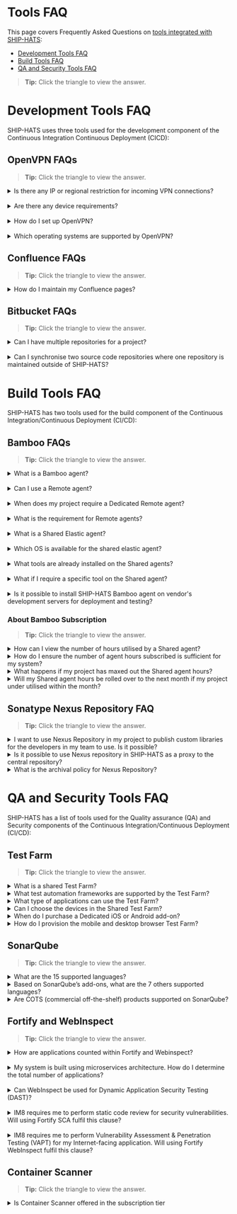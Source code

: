 # Tools FAQ

This page covers Frequently Asked Questions on [tools integrated with SHIP-HATS](https://docs.developer.tech.gov.sg/docs/ship-hats-documentation/#/architecture-diagram):

- [Development Tools FAQ](#development-tools-faq)
- [Build Tools FAQ](#build-tools-faq)
- [QA and Security Tools FAQ](#qa-and-security-tools-faq)  



>**Tip:** Click the triangle to view the answer.


# Development Tools FAQ
SHIP-HATS uses three tools used for the development component of the Continuous Integration Continuous Deployment (CICD):
<!--
- [OpenVPN](#openvpn-faq)
- [Confluence](#confluence-faq)
- [Bitbucket](#bitbucket-faq)
-->
## OpenVPN FAQs
>**Tip:** Click the triangle to view the answer.

<details>
  <summary> Is there any IP or regional restriction for incoming VPN connections?</summary><br>
There are no IP restrictions on incoming connectivity.
</details>
<br>
<details>
  <summary>Are there any device requirements? </summary><br>
No, any internet device works.
</details>
<br>
<details>
  <summary>How do I set up OpenVPN? </summary><br>
You will receive an email from your SHIP-HATS administrator containing your username and password details. Go to <a href="https://vpn.ship.gov.sg/">OpenVPN</a> and log in with your SHIP-HATS credentials.
</details>
<br>
<details>
  <summary>Which operating systems are supported by OpenVPN?</summary><br>
OpenVPN works on Linux, Mac, Windows, Android and iOS.
</details>

## Confluence FAQs
>**Tip:** Click the triangle to view the answer.

<details>
  <summary>How do I maintain my Confluence pages?</summary><br>
  You can maintain <a href="https://confluence.ship.gov.sg/">Confluence</a> pages by checking the analytics on Confluence. It is available on Confluence>Analytics>Spaces. You should check on inactive pages. It is recommended to delete pages that old or are not in use.
</details>

## Bitbucket FAQs
>**Tip:** Click the triangle to view the answer.

<details>
  <summary>Can I have multiple repositories for a project? </summary><br>
Yes, you can host multiple repositories for one project.
</details>
<br>
<details>
  <summary>Can I synchronise two source code repositories where one repository is maintained outside of SHIP-HATS?  </summary><br>
We do not recommend synchronising repositories into SHIP-HATS repositories as this may introduce security vulnerabilities. due to security between the two repositories. It is best to use SHIP-HATS bitbucket as the default and only source code repository to ensure the security settings are intact.
</details>

# Build Tools FAQ

SHIP-HATS has two tools used for the build component of the Continuous Integration/Continuous Deployment (CI/CD):
<!--
- [Atlassian Bamboo](#bamboo-faq)
- Sonatype Nexus IQ and [Sonatype Nexus Repository](#sonatype-nexus-repository-faq)
-->
## Bamboo FAQs
>**Tip:** Click the triangle to view the answer.

<details>
  <summary> What is a Bamboo agent?</summary><br>
A Bamboo agent is a service that allows to run job builds. There are different types of agents: remote, shared, local and elastic agents. For more information on agents, refer to <a href="https://confluence.atlassian.com/bamboo/agents-and-capabilities-289277114.html">Agents and Capabilities on Atlassian.</a>
</details>
<br>
<details>
  <summary>Can I use a Remote agent?</summary><br>
A <a href="https://confluence.atlassian.com/confeval/development-tools-evaluator-resources/bamboo/bamboo-remote-agents-and-local-agents">Remote agent</a> requires hosting, agent installation and/or VPN installation (if required). Registration of Remote agent is subjected to approval by SHIP-HATS team. Please send a service request via SHIP-HATS service desk for registration of Remote agent.
</details>
<br>
<details>
  <summary>When does my project require a Dedicated Remote agent?</summary><br>
If your build job needs to connect back to your own resources or run parallel job, you can consider adding a Dedicated Remote agent.For more information, refer to <a href="https://confluence.atlassian.com/bamboo/dedicating-an-agent-629015108.html">dedicating an agent</a>.
</details>
<br>
<details>
  <summary>What is the requirement for Remote agents?</summary><br>
Agency must ensure the Remote agents are clean and secure before SHIP-HATS approves the registration with Bamboo server.

To setup Remote Bamboo agents, refer to the [Install Remote Agent](https://docs.developer.tech.gov.sg/docs/ship-hats-documentation/#/bamboo-overview?id=install-remote-agent) documentation. 

To ensure that Remote agents are clean and secure, refer to <a href="https://confluence.atlassian.com/bamboo/securing-your-remote-agents-289277197.html">securing your Remote agents</a>. This page is on SHIP-HATS confluence. Please log in to the account to access.
</details>
<br>
<details>
  <summary>What is a Shared Elastic agent? </summary><br>
  A Shared Elastic agent is an on-demand Windows or Linux agent launched by Bamboo within SHIP's network to execute pipeline tasks. To leverage on elastic agent, Agency must specify the required capabilities and SHIP-HATS team will assign an agent that matches the required capabilities, if available.

  SHIP-HATS does not offer Mac OS agent as of now.

  For more information on specifying required capabilities, refer to [Register a Remote Agent](https://docs.developer.tech.gov.sg/docs/ship-hats-documentation/#/bamboo-overview?id=register-remote-agent).
</details>
<br>
<details>
  <summary>Which OS is available for the shared elastic agent?</summary><br>
  Though MS Windows and Linux support, we recommend Linux as MS Window agents are quite heavy and would utilise a hefty load of Shared agent hours. We recommend the Agency subscribe to Remote agent if they choose MS Window agents.
</details>
<br>
<details>
  <summary>What tools are already installed on the Shared agents?</summary><br>
  Refer to the <a href="https://docs.developer.tech.gov.sg/docs/ship-hats-documentation/#/bamboo-overview?id=register-elastic-agent">Register an Elastic Agent</a> document.
  
</details>
<br>
<details>
  <summary>What if I require a specific tool on the Shared agent?</summary><br>
  Submit your requests <a href="https://go.gov.sg/she"> here.</a>
</details>
<br>
<details>
  <summary>Is it possible to install SHIP-HATS Bamboo agent on vendor's development servers for deployment and testing?</summary><br>
No, however, vendor can set up a Remote Bamboo agent. For this option, the Agency would require to add-on Dedicated Remote agent.
</details>

### About Bamboo Subscription
>**Tip:** Click the triangle to view the answer.

<details>
  <summary>How can I view the number of hours utilised by a Shared agent?</summary><br>

Subscription Administrator (SA) and Project Administrator (PA) may connect to the SHIP-HATS OpenVPN and log in to <a href="http://www.ship.gov.sg/">SHIP-HATS portal</a> to view the subscription's utilisation of Shared agent hours.

  </details>

 <details>
  <summary>How do I ensure the number of agent hours subscribed is sufficient for my system?</summary><br>

  Agency can monitor through <a href="http://www.ship.gov.sg/">SHIP-HATS portal</a> after subscribing to the service platform. Agency can purchase additional Shared agent hours as add-ons based on project requirements.

  </details>

 <details>
  <summary>What happens if my project has maxed out the Shared agent hours?</summary><br>

The SA and PA would receive an email notification when utilisation have reached 90% of the total number of Shared agent hours. Projects that exceed the Shared agent hours will be charged at 100 SGD per block of 100 Shared agent hours automatically. At the start of every month, the Shared agent hours will be reset to its initial subscription quota.

  </details>

 <details>
  <summary>Will my Shared agent hours be rolled over to the next month if my project under utilised within the month?</summary><br>

No. The number of Shared agent hours will reset on every 1st of the month.

  </details>

## Sonatype Nexus Repository FAQ
>**Tip:** Click the triangle to view the answer.

<details>
  <summary>I want to use Nexus Repository in my project to publish custom libraries for the developers in my team to use. Is it possible?</summary><br>

SHIP-HATS users can request to create a private hosted repository in Nexus Repository to host their custom libraries by raising a <a href="https://jira.ship.gov.sg/servicedesk/customer/portal/11">service request</a>.

  </details>
<details>
  <summary>Is it possible to use Nexus repository in SHIP-HATS as a proxy to the central repository?</summary><br>

Yes, it is possible to use Nexus Repository in SHIP-HATS as proxy to the central repository.

  </details>

 <details>
  <summary>What is the archival policy for Nexus Repository?</summary>br>

All Artifacts will be deleted 180 days from the date of creation.

  </details>

# QA and Security Tools FAQ

SHIP-HATS has a list of tools used for the Quality assurance (QA) and Security components of the Continuous Integration/Continuous Deployment (CI/CD):
<!--
- [Test Farm](#test-farm)
- [SonarQube](#sonarqube)
- [Fortify & WebInspect](#fortify-and-webinspect)
- [Container Scanner](#container-scanner)
-->
## Test Farm
>**Tip:** Click the triangle to view the answer.

<details>
  <summary>What is a shared Test Farm?</summary><br>

It is a cloud-based mobile devices test platform which allows testing of Android and iOS mobile applications or mobile browsers on real device. It allows the user to run test automation on multiple devices in parallel. Since it is a shared Test Farm, your test will be added to a queue system if all the resources are not available at the time of request.Refer <a href="https://sgdcs.sgnet.gov.sg/sites/tech/hats/SitePages/Green%20HATS.aspx">here</a> for the automated testing framework supported.

  </details>

<details>
  <summary>What test automation frameworks are supported by the Test Farm?</summary><br>
  <a href="https://robotframework.org/">Robot Framework</a> and any other testing frameworks that can work with Appium server.

  </details>

<details>
  <summary>What type of applications can use the Test Farm?</summary><br>

Any internet or intranet facing application that can be exposed to the internet for testing can use the Test Farm.

  </details>

 <details>
  <summary>Can I choose the devices in the Shared Test Farm?</summary><br>
Users can pre-book the mobile devices based on OS, brand or model before running their tests by sending an enquiry to enquiries_ENP@tech.gov.sg. The number of devices that agency can book depends on their subscription quota. The test will be executed on the booked mobile devices that agency specifies.
  </details>
 <details>
  <summary>When do I purchase a Dedicated iOS or Android add-on?</summary><br>
If you wish to avoid queueing, you can subscribe to Dedicated iOS and Android add-on. Public officers can refer to the <a href="https://sgdcs.sgnet.gov.sg/sites/IDA-GoSync/gdspdd-ai/ship/_layouts/15/start.aspx#/SitePages/Pricing.aspx">pricing</a>.
  </details>

 <details>
  <summary>How do I provision the mobile and desktop browser Test Farm?</summary><br>

Agencies are required to raise a <a href="https://jira.ship.gov.sg/servicedesk/customer/portal/11">service request</a> to request access to the Test Farm.

  </details>

## SonarQube
>**Tip:** Click the triangle to view the answer.

<details>
  <summary>What are the 15 supported languages?</summary><br>

Java, JavaScript, C#, TypeScript, Kotlin, Ruby, Go, Scala, Flex, Python, PHP, HTML, CSS, XML, VB.NET.
Do take note that there is no restriction of lines of code and number of applications.

  </details>

 <details>
  <summary>Based on SonarQube’s add-ons, what are the 7 others supported languages?</summary><br>

C, C++, Obj-C, Swift, ABAP, T-SQL, PL/SQL are supported. Public officers can refer to the <a href="https://sgdcs.sgnet.gov.sg/sites/IDA-GoSync/gdspdd-ai/ship/_layouts/15/start.aspx#/SitePages/Pricing.aspx">pricing</a> for the add-ons.

  </details>

 <details>
  <summary>Are COTS (commercial off-the-shelf) products supported on SonarQube?</summary><br>

Yes. SonarQube can scan for any customisation that the COTS product supports.
Example: Configuration files in XML or Javascript/ Java or plugins written in Java or Python.
  </details>

## Fortify and WebInspect
>**Tip:** Click the triangle to view the answer.

 <details>
  <summary>How are applications counted within Fortify and Webinspect?</summary><br>
Applications are counted based on the number of components.

Example: If your system has 2 components such as Internet and Intranet compartment, these are treated as 2 separate applications. This also applies similarly to systems with several components

Example: Mobile apps for 2 OS (Android, iOS), a website, WebAPI and Batchjob are treated as 5 separate applications.
</details>
<br>
<details>
  <summary>My system is built using microservices architecture. How do I determine the total number of applications?</summary><br>
We recommend assigning 1 Fortify application per microservice to track and manage findings. However, if you want to reduce the number of Fortify applications and does not need to manage insights for each microservice, you can use the same Fortify app for multiple microservices where the last scan of one microservice can be overridden by the scan of another microservice.
</details>
<br>
<details>
    <summary>Can WebInspect be used for Dynamic Application Security Testing (DAST)?</summary><br>
Yes, you can use WebInspect for DAST. Note this is applicable for Internet-facing applications only.
</details>
<br>
<details>
    <summary>IM8 requires me to perform static code review for security vulnerabilities. Will using Fortify SCA fulfil this clause?</summary><br>
Yes, refer to <a href="https://docs.developer.tech.gov.sg/docs/devsecops-playbook/#/devsecops-playbook?id=static-application-security-testing-81s1-g8-g9">DevSecOps playbook</a> for best practices in terms of security testing.
</details>
<br>
<details>
    <summary>IM8 requires me to perform Vulnerability Assessment & Penetration Testing (VAPT) for my Internet-facing application. Will using Fortify WebInspect fulfil this clause?</summary><br>
It will partially fulfil the clause. WebInspect covers the VA component. The Agency would be required to engage Pentesters to perform penetration testing which is a manual effort.
Refer to <a href="https://docs.developer.tech.gov.sg/docs/devsecops-playbook/#/devsecops-playbook?id=static-application-security-testing-81s1-g8-g9">DevSecOps playbook</a> for best practices in terms of security testing.
</details>

## Container Scanner
>**Tip:** Click the triangle to view the answer.

<details>
    <summary>Is Container Scanner offered in the subscription tier </summary><br>
Container Scanner has been added to all tiers and at no cost.
</details>
